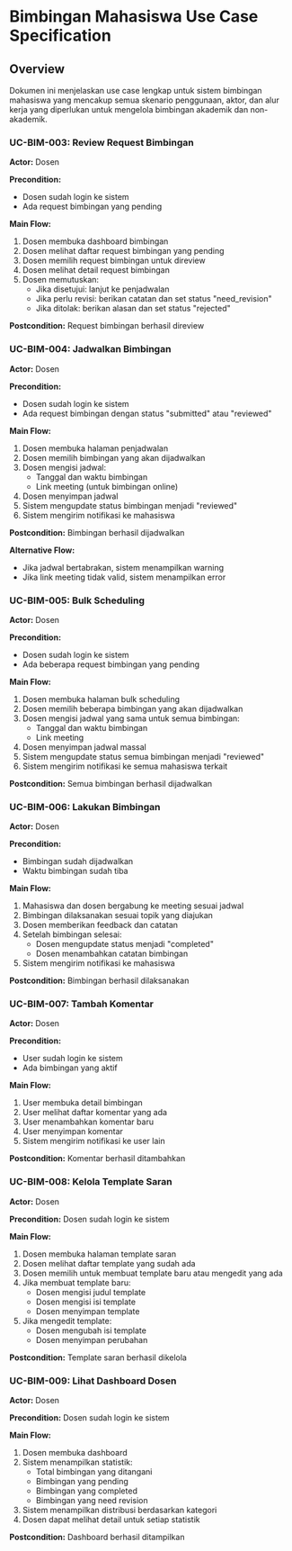 # Bimbingan Mahasiswa Use Case Specification

## Overview

Dokumen ini menjelaskan use case lengkap untuk sistem bimbingan mahasiswa yang mencakup semua skenario penggunaan, aktor, dan alur kerja yang diperlukan untuk mengelola bimbingan akademik dan non-akademik.


### UC-BIM-003: Review Request Bimbingan

**Actor:** Dosen

**Precondition:** 
- Dosen sudah login ke sistem
- Ada request bimbingan yang pending

**Main Flow:**
1. Dosen membuka dashboard bimbingan
2. Dosen melihat daftar request bimbingan yang pending
3. Dosen memilih request bimbingan untuk direview
4. Dosen melihat detail request bimbingan
5. Dosen memutuskan:
   - Jika disetujui: lanjut ke penjadwalan
   - Jika perlu revisi: berikan catatan dan set status "need_revision"
   - Jika ditolak: berikan alasan dan set status "rejected"

**Postcondition:** Request bimbingan berhasil direview

### UC-BIM-004: Jadwalkan Bimbingan

**Actor:** Dosen

**Precondition:** 
- Dosen sudah login ke sistem
- Ada request bimbingan dengan status "submitted" atau "reviewed"

**Main Flow:**
1. Dosen membuka halaman penjadwalan
2. Dosen memilih bimbingan yang akan dijadwalkan
3. Dosen mengisi jadwal:
   - Tanggal dan waktu bimbingan
   - Link meeting (untuk bimbingan online)
4. Dosen menyimpan jadwal
5. Sistem mengupdate status bimbingan menjadi "reviewed"
6. Sistem mengirim notifikasi ke mahasiswa

**Postcondition:** Bimbingan berhasil dijadwalkan

**Alternative Flow:**
- Jika jadwal bertabrakan, sistem menampilkan warning
- Jika link meeting tidak valid, sistem menampilkan error

### UC-BIM-005: Bulk Scheduling

**Actor:** Dosen

**Precondition:** 
- Dosen sudah login ke sistem
- Ada beberapa request bimbingan yang pending

**Main Flow:**
1. Dosen membuka halaman bulk scheduling
2. Dosen memilih beberapa bimbingan yang akan dijadwalkan
3. Dosen mengisi jadwal yang sama untuk semua bimbingan:
   - Tanggal dan waktu bimbingan
   - Link meeting
4. Dosen menyimpan jadwal massal
5. Sistem mengupdate status semua bimbingan menjadi "reviewed"
6. Sistem mengirim notifikasi ke semua mahasiswa terkait

**Postcondition:** Semua bimbingan berhasil dijadwalkan

### UC-BIM-006: Lakukan Bimbingan

**Actor:** Dosen

**Precondition:** 
- Bimbingan sudah dijadwalkan
- Waktu bimbingan sudah tiba

**Main Flow:**
1. Mahasiswa dan dosen bergabung ke meeting sesuai jadwal
2. Bimbingan dilaksanakan sesuai topik yang diajukan
3. Dosen memberikan feedback dan catatan
4. Setelah bimbingan selesai:
   - Dosen mengupdate status menjadi "completed"
   - Dosen menambahkan catatan bimbingan
5. Sistem mengirim notifikasi ke mahasiswa

**Postcondition:** Bimbingan berhasil dilaksanakan

### UC-BIM-007: Tambah Komentar

**Actor:** Dosen

**Precondition:** 
- User sudah login ke sistem
- Ada bimbingan yang aktif

**Main Flow:**
1. User membuka detail bimbingan
2. User melihat daftar komentar yang ada
3. User menambahkan komentar baru
4. User menyimpan komentar
5. Sistem mengirim notifikasi ke user lain

**Postcondition:** Komentar berhasil ditambahkan

### UC-BIM-008: Kelola Template Saran

**Actor:** Dosen

**Precondition:** Dosen sudah login ke sistem

**Main Flow:**
1. Dosen membuka halaman template saran
2. Dosen melihat daftar template yang sudah ada
3. Dosen memilih untuk membuat template baru atau mengedit yang ada
4. Jika membuat template baru:
   - Dosen mengisi judul template
   - Dosen mengisi isi template
   - Dosen menyimpan template
5. Jika mengedit template:
   - Dosen mengubah isi template
   - Dosen menyimpan perubahan

**Postcondition:** Template saran berhasil dikelola

### UC-BIM-009: Lihat Dashboard Dosen

**Actor:** Dosen

**Precondition:** Dosen sudah login ke sistem

**Main Flow:**
1. Dosen membuka dashboard
2. Sistem menampilkan statistik:
   - Total bimbingan yang ditangani
   - Bimbingan yang pending
   - Bimbingan yang completed
   - Bimbingan yang need revision
3. Sistem menampilkan distribusi berdasarkan kategori
4. Dosen dapat melihat detail untuk setiap statistik

**Postcondition:** Dashboard berhasil ditampilkan